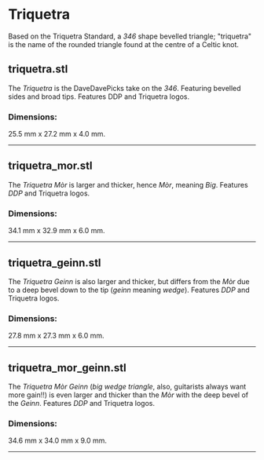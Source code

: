 # Triquetra

Based on the Triquetra Standard, a *346* shape bevelled triangle; "triquetra" is the name of the rounded triangle found at the centre of a Celtic knot.

## triquetra.stl

The *Triquetra* is the DaveDavePicks take on the *346*. Featuring bevelled sides and broad tips. Features DDP and Triquetra logos.

### Dimensions:

25.5 mm x 27.2 mm x 4.0 mm.

---

## triquetra_mor.stl

The *Triquetra Mòr* is larger and thicker, hence *Mòr*, meaning *Big*. Features *DDP* and Triquetra logos.

### Dimensions:

34.1 mm x 32.9 mm x 6.0 mm.

---

## triquetra_geinn.stl

The *Triquetra Geinn* is also larger and thicker, but differs from the *Mòr* due to a deep bevel down to the tip (*geinn* meaning *wedge*). Features *DDP* and Triquetra logos.

### Dimensions:

27.8 mm x 27.3 mm x 6.0 mm.

---

## triquetra_mor_geinn.stl

The *Triquetra Mòr Geinn* (*big wedge triangle*, also, guitarists always want more gain!!) is even larger and thicker than the *Mòr* with the deep bevel of the *Geinn*. Features *DDP* and Triquetra logos.

### Dimensions:

34.6 mm x 34.0 mm x 9.0 mm.

---
